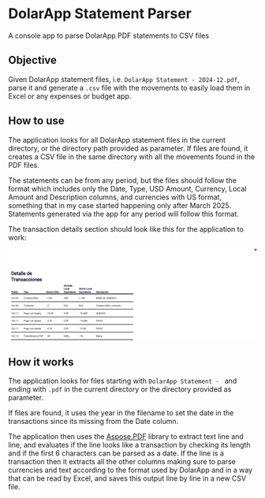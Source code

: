 # DolarApp Statement Parser

A console app to parse DolarApp PDF statements to CSV files

## Objective

Given DolarApp statement files, i.e. `DolarApp Statement - 2024-12.pdf`, parse it and generate a `.csv` file with the movements to easily load them in Excel or any expenses or budget app.

## How to use

The application looks for all DolarApp statement files in the current directory, or the directory path provided as parameter. If files are found, it creates a CSV file in the same directory with all the movements found in the PDF files.

The statements can be from any period, but the files should follow the format which includes only the Date, Type, USD Amount, Currency, Local Amount and Description columns, and currencies with US format, something that in my case started happening only after March 2025. Statements generated via the app for any period will follow this format.

The transaction details section should look like this for the application to work:

![Transaction Example](.\docs\img\transactions.png "Transactions Example")

## How it works

The application looks for files starting with `DolarApp Statement - ` and ending with `.pdf` in the current directory or the directory provided as parameter.

If files are found, it uses the year in the filename to set the date in the transactions since its missing from the Date column.

The application then uses the [Aspose.PDF](https://github.com/aspose-pdf/Aspose.PDF-for-.NET) library to extract text line and line, and evaluates if the line looks like a transaction by checking its length and if the first 6 characters can be parsed as a date. If the line is a transaction then it extracts all the other columns making sure to parse currencies and text according to the format used by DolarApp and in a way that can be read by Excel, and saves this output line by line in a new CSV file.